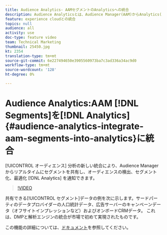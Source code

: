 ```yaml
---
title: Audience Analytics- AAMセグメントのAnalyticsへの統合
description: Audience Analyticsとは、Audience Manager(AAM)からAnalytics(AA)にセグメントをリアルタイムで共有し、オーディエンスの検出、セグメント化および最適化を通知する新しい統合です。
feature: experience cloudとの統合
topics: null
audience: all
activity: use
doc-type: feature video
team: Technical Marketing
thumbnail: 25450.jpg
kt: 2354
translation-type: tm+mt
source-git-commit: 6e227494650e3905560973ba7c3ad336a34ac9d0
workflow-type: tm+mt
source-wordcount: '128'
ht-degree: 0%

---
```



# Audience Analytics:AAM [!DNL Segments]を[!DNL Analytics] {#audience-analytics-integrate-aam-segments-into-analytics}に統合

[!UICONTROL オーディエンス] 分析の新しい統合により、Audience Managerからリアルタイムにセグメントを共有し、オーディエンスの検出、セグメント化、最適化 [!DNL Analytics] を通知できます。

>[!VIDEO](https://video.tv.adobe.com/v/25450/?quality=12)

共有できる[!UICONTROL セグメント]データの例を次に示します。サードパーティのデータプロバイダーの人口統計データ、広告サーバーのキャンペーンデータ（オフサイトインプレッションなど）およびオンボードCRMデータ。 これは、DMPと解析エンジンの統合が市場で初めて実現されたものです。

この機能の詳細については、[ドキュメント](https://marketing.adobe.com/resources/help/en_US/analytics/audiences/)を参照してください。
